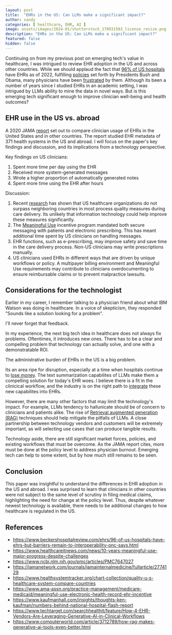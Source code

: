 ```yaml
---
layout: post
title:  "EHRs in the US: Can LLMs make a significant impact?"
author: sandy
categories: [ healthcare, EHR, AI ]
image: assets/images/2024-01/shutterstock_170931503_license_resize.png
description: "EHRs in the US: Can LLMs make a significant impact?"
featured: false
hidden: false
---
```


Continuing on from my previous post on emerging tech's value in healthcare, I was intrigued to review EHR adoption in the US and across other countries.  While we should applaud the fact that [96% of US hospitals](https://www.beckershospitalreview.com/ehrs/96-of-us-hospitals-have-ehrs-but-barriers-remain-to-interoperability-onc-says.html) have EHRs as of 2022, fulfilling [policies](https://www.healthcareitnews.com/news/10-years-meaningful-use-major-progress-despite-challenges) set forth by Presidents Bush and Obama, many physicians have been [frustrated](https://www.ncbi.nlm.nih.gov/pmc/articles/PMC7647027) by them.  Although its been a number of years since I studied EHRs in an academic setting, I was intrigued by LLMs ability to mine the data in novel ways.  But is this emerging tech significant enough to improve clinician well-being and health outcomes?

## EHR use in the US vs. abroad
A 2020 JAMA [report](https://jamanetwork.com/journals/jamainternalmedicine/fullarticle/2774129) set out to compare clinician usage of EHRs in the United States and in other countries.  The report studied EHR metadata of 371 health systems in the US and abroad.  I will focus on the paper's key findings and discussion, and its implications from a technology perspective.

Key findings on US clinicians:
1. Spent more time per day using the EHR
2. Received more system-generated messages
3. Wrote a higher proportion of automatically generated notes
4. Spent more time using the EHR after hours

Discussion:
1. Recent [research](https://www.healthsystemtracker.org/chart-collection/quality-u-s-healthcare-system-compare-countries) has shown that US healthcare organizations do not surpass neighboring countries in most process quality measures during care delivery.  Its unlikely that information technology could help improve these measures significantly.
2. The [Meaningful Use](https://www.ama-assn.org/practice-management/medicare-medicaid/meaningful-use-electronic-health-record-ehr-incentive) incentive program mandated both secure messaging with patients and electronic prescribing.  This has meant additional time spent by US clinicians on handling messages.
3. EHR functions, such as e-prescribing, may improve safety and save time in the care delivery process.  Non-US clinicians may write prescriptions manually.
4. US clinicians used EHRs in different ways that are driven by unique workflows or policy.  A multipayer billing environment and Meaningful Use requirements may contribute to clinicians overdocumenting to ensure reimbursable claims or to prevent malpractice lawsuits.  

## Considerations for the technologist
Earlier in my career, I remember talking to a physician friend about what IBM Watson was doing in healthcare.  In a voice of skepticism, they responded "Sounds like a solution looking for a problem".  

I'll never forget that feedback.

In my experience, the next big tech idea in healthcare does not always fix problems.  Oftentimes, it introduces new ones.  There has to be a clear and compelling problem that technology can actually solve, and one with a demonstratable ROI.  

The administrative burden of EHRs in the US is a big problem.

Its an area ripe for disruption, especially at a time when hospitals continue to [lose money](https://www.kaufmanhall.com/insights/thoughts-ken-kaufman/numbers-behind-national-hospital-flash-report).  The text summarization capabilites of LLMs make them a compelling solution for today's EHR woes.  I believe there is a fit in the clinicical workflow, and the industry is on the right path to [integrate](https://www.techtarget.com/searchhealthit/feature/How-4-EHR-Vendors-Are-Leveraging-Generative-AI-in-Clinical-Workflows) these new capabilites into EHRs.  

However, there are many other factors that may limit the technology's impact.  For example, LLMs tendency to hallunicate should be of concern to clinicians and patients alike.  The rise of [Retrieval augmented generation (RAG)](https://www.computerworld.com/article/3712789/how-rag-makes-generative-ai-tools-even-better.html) techniques should help mitigate the pitfalls of LLMs.  A close partnership between technology vendors and customers will be extremely important, as will selecting use cases that can produce tangible results.

Technology aside, there are still significant market forces, policies, and existing workflows that must be overcome.  As the JAMA report cites, more must be done at the policy level to address physician burnout.  Emerging tech can help to some extent, but by how much still remains to be seen.  

## Conclusion
This paper was insightful to understand the differences in EHR adoption in the US and abroad.  I was surprised to learn that clinicians in other countries were not subject to the same level of scrutiny in filing medical claims, highlighting the need for change at the policy level.  Thus, despite whatever newest technology is available, there needs to be additional changes to how healthcare is regulated in the US.


## References
+ <https://www.beckershospitalreview.com/ehrs/96-of-us-hospitals-have-ehrs-but-barriers-remain-to-interoperability-onc-says.html>
+ <https://www.healthcareitnews.com/news/10-years-meaningful-use-major-progress-despite-challenges>
+ <https://www.ncbi.nlm.nih.gov/pmc/articles/PMC7647027>
+ <https://jamanetwork.com/journals/jamainternalmedicine/fullarticle/2774129>
+ <https://www.healthsystemtracker.org/chart-collection/quality-u-s-healthcare-system-compare-countries>
+ <https://www.ama-assn.org/practice-management/medicare-medicaid/meaningful-use-electronic-health-record-ehr-incentive>
+ <https://www.kaufmanhall.com/insights/thoughts-ken-kaufman/numbers-behind-national-hospital-flash-report>
+ <https://www.techtarget.com/searchhealthit/feature/How-4-EHR-Vendors-Are-Leveraging-Generative-AI-in-Clinical-Workflows>
+ <https://www.computerworld.com/article/3712789/how-rag-makes-generative-ai-tools-even-better.html>